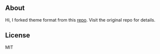 ## About

Hi, I forked theme format from this [repo](https://github.com/amitmerchant1990/reverie). Visit the original repo for details.

## License

MIT
